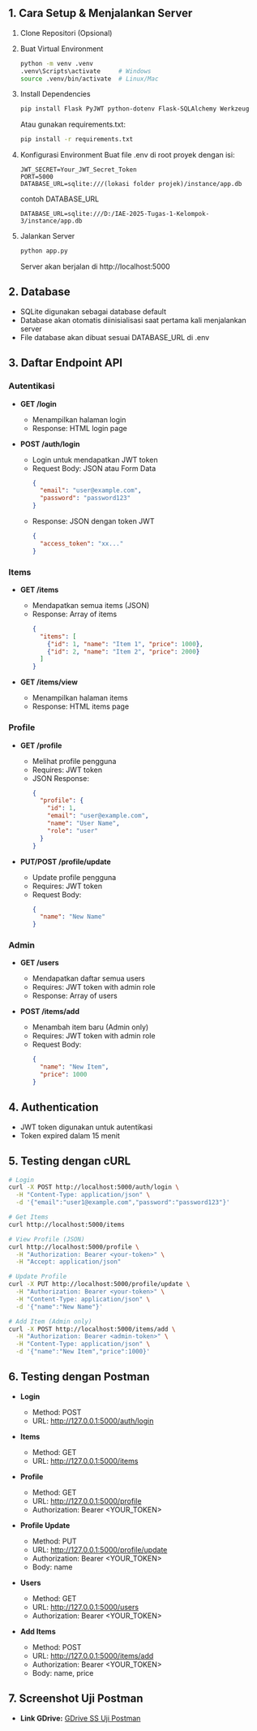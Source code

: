 ## 1. Cara Setup & Menjalankan Server
1. Clone Repositori (Opsional)

2. Buat Virtual Environment
   ```bash
   python -m venv .venv
   .venv\Scripts\activate     # Windows
   source .venv/bin/activate  # Linux/Mac
   ```

3. Install Dependencies
   ```bash
   pip install Flask PyJWT python-dotenv Flask-SQLAlchemy Werkzeug
   ```
   Atau gunakan requirements.txt:
   ```bash
   pip install -r requirements.txt
   ```

4. Konfigurasi Environment
   Buat file .env di root proyek dengan isi:
   ```
   JWT_SECRET=Your_JWT_Secret_Token
   PORT=5000
   DATABASE_URL=sqlite:///(lokasi folder projek)/instance/app.db
   ```

   contoh DATABASE_URL
   ```
   DATABASE_URL=sqlite:///D:/IAE-2025-Tugas-1-Kelompok-3/instance/app.db
   ```

6. Jalankan Server
   ```bash
   python app.py
   ```
   Server akan berjalan di http://localhost:5000

## 2. Database
- SQLite digunakan sebagai database default
- Database akan otomatis diinisialisasi saat pertama kali menjalankan server
- File database akan dibuat sesuai DATABASE_URL di .env

## 3. Daftar Endpoint API

### Autentikasi
* **GET /login**
  - Menampilkan halaman login
  - Response: HTML login page

* **POST /auth/login**
  - Login untuk mendapatkan JWT token
  - Request Body: JSON atau Form Data
    ```json
    {
      "email": "user@example.com",
      "password": "password123"
    }
    ```
  - Response: JSON dengan token JWT
    ```json
    {
      "access_token": "xx..."
    }
    ```

### Items
* **GET /items**
  - Mendapatkan semua items (JSON)
  - Response: Array of items
    ```json
    {
      "items": [
        {"id": 1, "name": "Item 1", "price": 1000},
        {"id": 2, "name": "Item 2", "price": 2000}
      ]
    }
    ```

* **GET /items/view**
  - Menampilkan halaman items
  - Response: HTML items page

### Profile
* **GET /profile**
  - Melihat profile pengguna
  - Requires: JWT token
  - JSON Response:
    ```json
    {
      "profile": {
        "id": 1,
        "email": "user@example.com",
        "name": "User Name",
        "role": "user"
      }
    }
    ```

* **PUT/POST /profile/update**
  - Update profile pengguna
  - Requires: JWT token
  - Request Body:
    ```json
    {
      "name": "New Name"
    }
    ```

### Admin
* **GET /users**
  - Mendapatkan daftar semua users
  - Requires: JWT token with admin role
  - Response: Array of users

* **POST /items/add**
  - Menambah item baru (Admin only)
  - Requires: JWT token with admin role
  - Request Body:
    ```json
    {
      "name": "New Item",
      "price": 1000
    }
    ``` 

## 4. Authentication
- JWT token digunakan untuk autentikasi
- Token expired dalam 15 menit

## 5. Testing dengan cURL

```bash
# Login
curl -X POST http://localhost:5000/auth/login \
  -H "Content-Type: application/json" \
  -d '{"email":"user1@example.com","password":"password123"}'

# Get Items
curl http://localhost:5000/items

# View Profile (JSON)
curl http://localhost:5000/profile \
  -H "Authorization: Bearer <your-token>" \
  -H "Accept: application/json"

# Update Profile
curl -X PUT http://localhost:5000/profile/update \
  -H "Authorization: Bearer <your-token>" \
  -H "Content-Type: application/json" \
  -d '{"name":"New Name"}'

# Add Item (Admin only)
curl -X POST http://localhost:5000/items/add \
  -H "Authorization: Bearer <admin-token>" \
  -H "Content-Type: application/json" \
  -d '{"name":"New Item","price":1000}'
```
## 6. Testing dengan Postman

* **Login** 
   - Method: POST 
   - URL: http://127.0.0.1:5000/auth/login

* **Items**
   - Method: GET
   - URL: http://127.0.0.1:5000/items

* **Profile**
   - Method: GET 
   - URL: http://127.0.0.1:5000/profile
   - Authorization: Bearer <YOUR_TOKEN>

* **Profile Update**
   - Method: PUT
   - URL: http://127.0.0.1:5000/profile/update
   - Authorization: Bearer <YOUR_TOKEN>
   - Body: name

* **Users**
   - Method: GET
   - URL: http://127.0.0.1:5000/users
   - Authorization: Bearer <YOUR_TOKEN>

* **Add Items**
   - Method: POST
   - URL: http://127.0.0.1:5000/items/add
   - Authorization: Bearer <YOUR_TOKEN>
   - Body: name, price

## 7. Screenshot Uji Postman
* **Link GDrive:** [GDrive SS Uji Postman](https://drive.google.com/drive/folders/1e6tZlPsPnpYtDujOpi4uE8VaAJFiaJDc?usp=sharing)
